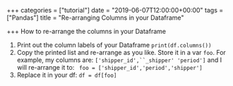 +++
categories = ["tutorial"]
date = "2019-06-07T12:00:00+00:00"
tags = ["Pandas"]
title = "Re-arranging Columns in your Dataframe"

+++
How to re-arrange the columns in your Dataframe

<!--more-->

1. Print out the column labels of your Dataframe `print(df.columns())`
2. Copy the printed list and re-arrange as you like. Store it in a var `foo`. For example, my columns are: `['shipper_id',``_shipper' 'period']` and I will re-arrange it to: ` foo = ['shipper_id','period','shipper']`
3. Replace it in your df: `df = df[foo]`